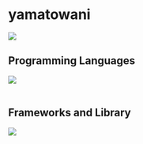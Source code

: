 # yamatowani
![](https://github-readme-stats.vercel.app/api/top-langs?username=yamatowani&show_icons=true&locale=en&layout=compact&bg_color=0d1117)

## Programming Languages
<img src="https://skillicons.dev/icons?i=ruby,typescript,html,css," /> <br /><br />

## Frameworks and Library
<img src="https://skillicons.dev/icons?i=rails,nodejs,react,next,nest" /> <br /><br />
